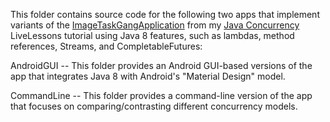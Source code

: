 This folder contains source code for the following two apps that
implement variants of the
[ImageTaskGangApplication](https://github.com/douglascraigschmidt/LiveLessons/tree/master/ImageTaskGangApplication)
from my [Java
Concurrency](http://www.dre.vanderbilt.edu/~schmidt/LiveLessons/CPiJava/)
LiveLessons tutorial using Java 8 features, such as lambdas, method
references, Streams, and CompletableFutures:

AndroidGUI -- This folder provides an Android GUI-based versions of the app that integrates Java 8 with Android's "Material Design" model.

CommandLine -- This folder provides a command-line version of the app that focuses on comparing/contrasting different concurrency models.


